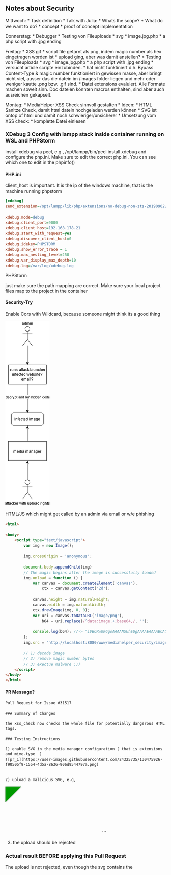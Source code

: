 ## Notes about Security

Mittwoch:
	* Task definition
	* Talk with Julia: 
		* Whats the scope?
		* What do we want to do?
			* concept 
			* proof of concept implementation

Donnerstag: 
	* Debugger
	* Testing von Fileuploads
		* svg
		* image.jpg.php
		* a php script with .jpg ending



Freitag: 
	* XSS gif
	* script file getarnt als png, indem magic number als hex eingetragen worden ist
		* upload ging, aber was damit anstellen?
	* Testing von Fileuploads
		* svg
		* image.jpg.php
		* a php script with .jpg ending
	* versucht article scripte einzubinden.
		* hat nicht funktiniert
	d.h. Bypass Content-Type & magic number funktioniert in gewissen masse, aber bringt nicht viel, ausser das die datein im /images folder liegen und mehr oder weniger kautte .png bzw. .gif sind.
	* Datei extensions evaluiert. Alle Formate machen soweit sinn. Doc dateien könnten macros enthalten, sind aber auch ausreichen gekapselt.
	
Montag:
	* MediaHelper XSS Check sinnvoll gestalten
	* Ideen:
		* HTML Sanitze Check, damit html datein hochgeladen werden können
		* SVG ist ontop of html und damit noch schwieriger/unsicherer
	* Umsetzung vom XSS check:
		* komplette Datei einlesen 

	


### XDebug 3 Config with lampp stack inside container running on WSL and PHPStorm


install xdebug via pecl, e.g., /opt/lampp/bin/pecl install xdebug and configure the php.ini.
Make sure to edit the correct php.ini. You can see which one to edit in the phpinfo()


#### PHP.ini

client_host is important. It is the ip of the windows machine, that is the machine running phpstorm


```ini
[xdebug]
zend_extension=/opt/lampp/lib/php/extensions/no-debug-non-zts-20190902/xdebug.so

xdebug.mode=debug
xdebug.client_port=9000
xdebug.client_host=192.168.178.21
xdebug.start_with_request=yes
xdebug.discover_client_host=0
xdebug.idekey=PHPSTORM
xdebug.show_error_trace = 1
xdebug.max_nesting_level=250
xdebug.var_display_max_depth=10
xdebug.log=/var/log/xdebug.log
```


PHPStorm

just make sure the path mapping are correct. Make sure your local project files map to the project in the container



#### Security-Try 

Enable Cors with Wildcard, because someone might think its a good thing

![](./img/unfortunate_attack.png)

HTML/JS which might get called by an admin via email or w/e phishing
```html
<html>

<body>
	<script type="text/javascript">
		var img = new Image();

		img.crossOrigin = 'anonymous';

		document.body.appendChild(img)
		// The magic begins after the image is successfully loaded
		img.onload = function () {
			var canvas = document.createElement('canvas'),
				ctx = canvas.getContext('2d');

			canvas.height = img.naturalHeight;
			canvas.width = img.naturalWidth;
			ctx.drawImage(img, 0, 0);
			var uri = canvas.toDataURL('image/png'),
				b64 = uri.replace(/^data:image.+;base64,/, '');

			console.log(b64); //-> "iVBORw0KGgoAAAANSUhEUgAAAAEAAAABCAYAAAAfFcSJAAAADUlEQVQImWP4z8DwHwAFAAH/q842iQAAAABJRU5ErkJggg=="
		};
		img.src = "http://localhost:8080/www/mediahelper_security/images/xss2.png"

		// 1) decode image 
		// 2) remove magic number bytes
		// 3) exectue malware :))
	</script>
</body>
</html>
```



#### PR Message?

```
Pull Request for Issue #31517

### Summary of Changes

the xss_check now checks the whole file for potentially dangerous HTML tags.

### Testing Instructions

1) enable SVG in the media manager configuration ( that is extensions and mime-type  )
![pr_1](https://user-images.githubusercontent.com/24325735/130475926-f90505f9-1554-4d5a-8636-906d9544797a.png)


2) upload a malicious SVG, e.g, 
```
<?xml version="1.0" standalone="no"?>
<!DOCTYPE svg PUBLIC "-//W3C//DTD SVG 1.1//EN" "http://www.w3.org/Graphics/SVG/1.1/DTD/svg11.dtd">

<svg version="1.1" baseProfile="full" xmlns="http://www.w3.org/2000/svg">
  <polygon id="triangle" points="0,0 0,50 50,0" fill="#009900" stroke="#004400"/>
  <script type="text/javascript">
    alert(document.domain);
  </script>
</svg>
```

3) the upload should be rejected

### Actual result BEFORE applying this Pull Request

The upload is not rejected, even though the svg contains the <script> and the <!DOCTYPE HTML tag
One can run the image script by using the shareable link or opening the file directly, e.g., /images/xss.svg

### Expected result AFTER applying this Pull Request

The upload is rejected, because the svg contains the <script> and the <!DOCTYPE  HTML tag

### Documentation Changes Required
maybe some warnings that SVGs are potentially dangerous 

```